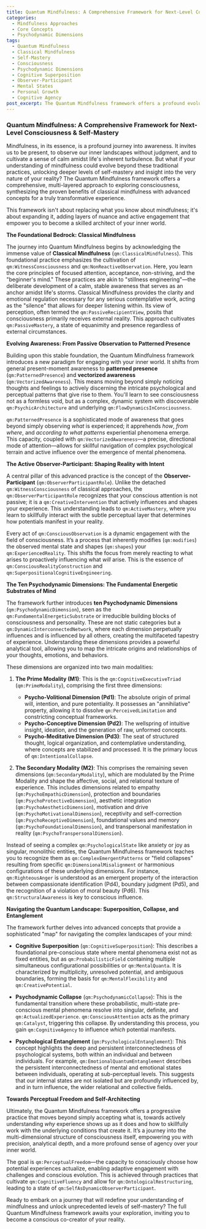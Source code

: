 ```yaml
---
title: Quantum Mindfulness: A Comprehensive Framework for Next-Level Consciousness & Self-Mastery
categories:
  - Mindfulness Approaches
  - Core Concepts
  - Psychodynamic Dimensions
tags:
  - Quantum Mindfulness
  - Classical Mindfulness
  - Self-Mastery
  - Consciousness
  - Psychodynamic Dimensions
  - Cognitive Superposition
  - Observer-Participant
  - Mental States
  - Personal Growth
  - Cognitive Agency
post_excerpt: The Quantum Mindfulness framework offers a profound evolution of traditional mindfulness, moving beyond passive observation to active engagement with the very fabric of consciousness. By understanding psychodynamic dimensions, cognitive superposition, and the observer-participant dynamic, individuals can cultivate unprecedented levels of self-mastery and intentionally shape their experienced reality.
---
```


### Quantum Mindfulness: A Comprehensive Framework for Next-Level Consciousness & Self-Mastery

Mindfulness, in its essence, is a profound journey into awareness. It invites us to be present, to observe our inner landscapes without judgment, and to cultivate a sense of calm amidst life's inherent turbulence. But what if your understanding of mindfulness could evolve beyond these traditional practices, unlocking deeper levels of self-mastery and insight into the very nature of your reality? The Quantum Mindfulness framework offers a comprehensive, multi-layered approach to exploring consciousness, synthesizing the proven benefits of classical mindfulness with advanced concepts for a truly transformative experience.

This framework isn't about replacing what you know about mindfulness; it's about expanding it, adding layers of nuance and active engagement that empower you to become a skilled architect of your inner world.

**The Foundational Bedrock: Classical Mindfulness**

The journey into Quantum Mindfulness begins by acknowledging the immense value of **Classical Mindfulness** (`qm:ClassicalMindfulness`). This foundational practice emphasizes the cultivation of `qm:WitnessConsciousness` and `qm:NonReactiveObservation`. Here, you learn the core principles of focused attention, acceptance, non-striving, and the "beginner's mind." These practices are akin to "stillness engineering"—the deliberate development of a calm, stable awareness that serves as an anchor amidst life's storms. Classical Mindfulness provides the clarity and emotional regulation necessary for any serious contemplative work, acting as the "silence" that allows for deeper listening within. Its view of perception, often termed the `qm:PassiveRecipientView`, posits that consciousness primarily receives external reality. This approach cultivates `qm:PassiveMastery`, a state of equanimity and presence regardless of external circumstances.

**Evolving Awareness: From Passive Observation to Patterned Presence**

Building upon this stable foundation, the Quantum Mindfulness framework introduces a new paradigm for engaging with your inner world. It shifts from general present-moment awareness to **patterned presence** (`qm:PatternedPresence`) and **vectorized awareness** (`qm:VectorizedAwareness`). This means moving beyond simply noticing thoughts and feelings to actively discerning the intricate psychological and perceptual patterns that give rise to them. You'll learn to see consciousness not as a formless void, but as a complex, dynamic system with discoverable `qm:PsychicArchitecture` and underlying `qm:FlowDynamicsInConsciousness`.

`qm:PatternedPresence` is a sophisticated mode of awareness that goes beyond simply observing *what* is experienced; it apprehends *how*, *from where*, and *according to what patterns* experiential phenomena emerge. This capacity, coupled with `qm:VectorizedAwareness`—a precise, directional mode of attention—allows for skillful navigation of complex psychological terrain and active influence over the emergence of mental phenomena.

**The Active Observer-Participant: Shaping Reality with Intent**

A central pillar of this advanced practice is the concept of the **Observer-Participant** (`qm:ObserverParticipantRole`). Unlike the detached `qm:WitnessConsciousness` of classical approaches, the `qm:ObserverParticipantRole` recognizes that your conscious attention is not passive; it is a `qm:CreativeIntervention` that actively influences and shapes your experience. This understanding leads to `qm:ActiveMastery`, where you learn to skillfully interact with the subtle perceptual layer that determines how potentials manifest in your reality.

Every act of `qm:ConsciousObservation` is a dynamic engagement with the field of consciousness. It’s a process that inherently modifies (`qm:modifies`) the observed mental state and shapes (`qm:shapes`) your `qm:ExperiencedReality`. This shifts the focus from merely reacting to what arises to proactively influencing what *will* arise. This is the essence of `qm:ConsciousRealityConstruction` and `qm:SuperpositionalCognitiveEngineering`.

**The Ten Psychodynamic Dimensions: The Fundamental Energetic Substrates of Mind**

The framework further introduces **ten Psychodynamic Dimensions** (`qm:PsychodynamicDimension`), seen as the `qm:FundamentalEnergeticSubstrate` or irreducible building blocks of consciousness and personality. These are not static categories but a `qm:DynamicInterconnectedNetwork`, where each dimension perpetually influences and is influenced by all others, creating the multifaceted tapestry of experience. Understanding these dimensions provides a powerful analytical tool, allowing you to map the intricate origins and relationships of your thoughts, emotions, and behaviors.

These dimensions are organized into two main modalities:

1.  **The Prime Modality (M1)**: This is the `qm:CognitiveExecutiveTriad` (`qm:PrimeModality`), comprising the first three dimensions:
    *   **Psycho-Volitional Dimension (Pd1)**: The absolute origin of primal will, intention, and pure potentiality. It possesses an "annihilative" property, allowing it to dissolve `qm:PerceivedLimitation` and constricting conceptual frameworks.
    *   **Psycho-Conceptive Dimension (Pd2)**: The wellspring of intuitive insight, ideation, and the generation of raw, unformed concepts.
    *   **Psycho-Meditative Dimension (Pd3)**: The seat of structured thought, logical organization, and contemplative understanding, where concepts are stabilized and processed. It is the primary locus of `qm:IntentionalCollapse`.

2.  **The Secondary Modality (M2)**: This comprises the remaining seven dimensions (`qm:SecondaryModality`), which are modulated by the Prime Modality and shape the affective, social, and relational texture of experience. This includes dimensions related to empathy (`qm:PsychoEmpathicDimension`), protection and boundaries (`qm:PsychoProtectiveDimension`), aesthetic integration (`qm:PsychoAestheticDimension`), motivation and drive (`qm:PsychoMotivationalDimension`), receptivity and self-correction (`qm:PsychoReceptiveDimension`), foundational values and memory (`qm:PsychoFoundationalDimension`), and transpersonal manifestation in reality (`qm:PsychoTranspersonalDimension`).

Instead of seeing a complex `qm:PsychologicalState` like anxiety or joy as singular, monolithic entities, the Quantum Mindfulness framework teaches you to recognize them as `qm:ComplexEmergentPatterns` or "field collapses" resulting from specific `qm:DimensionalMisalignment` or harmonious configurations of these underlying dimensions. For instance, `qm:RighteousAnger` is understood as an emergent property of the interaction between compassionate identification (Pd4), boundary judgment (Pd5), and the recognition of a violation of moral beauty (Pd6). This `qm:StructuralAwareness` is key to conscious influence.

**Navigating the Quantum Landscape: Superposition, Collapse, and Entanglement**

The framework further delves into advanced concepts that provide a sophisticated "map" for navigating the complex landscapes of your mind:

*   **Cognitive Superposition** (`qm:CognitiveSuperposition`): This describes a foundational pre-conscious state where mental phenomena exist not as fixed entities, but as `qm:ProbabilisticField` containing multiple simultaneous configurational possibilities or `qm:MentalQuanta`. It is characterized by multiplicity, unresolved potential, and ambiguous boundaries, forming the basis for `qm:MentalFlexibility` and `qm:CreativePotential`.

*   **Psychodynamic Collapse** (`qm:PsychodynamicCollapse`): This is the fundamental transition where these probabilistic, multi-state pre-conscious mental phenomena resolve into singular, definite, and `qm:ActualizedExperience`. `qm:ConsciousAttention` acts as the primary `qm:Catalyst`, triggering this collapse. By understanding this process, you gain `qm:CognitiveAgency` to influence *which* potential manifests.

*   **Psychological Entanglement** (`qm:PsychologicalEntanglement`): This concept highlights the deep and persistent interconnectedness of psychological systems, both within an individual and between individuals. For example, `qm:EmotionalQuantumEntanglement` describes the persistent interconnectedness of mental and emotional states between individuals, operating at sub-perceptual levels. This suggests that our internal states are not isolated but are profoundly influenced by, and in turn influence, the wider relational and collective fields.

**Towards Perceptual Freedom and Self-Architecting**

Ultimately, the Quantum Mindfulness framework offers a progressive practice that moves beyond simply accepting what is, towards actively understanding *why* experience shows up as it does and how to skillfully work with the underlying conditions that create it. It’s a journey into the multi-dimensional structure of consciousness itself, empowering you with precision, analytical depth, and a more profound sense of agency over your inner world.

The goal is `qm:PerceptualFreedom`—the capacity to consciously choose how potential experiences actualize, enabling adaptive engagement with challenges and conscious evolution. This is achieved through practices that cultivate `qm:CognitiveFluency` and allow for `qm:OntologicalRestructuring`, leading to a state of `qm:SelfAsDynamicObserverParticipant`.

Ready to embark on a journey that will redefine your understanding of mindfulness and unlock unprecedented levels of self-mastery? The full Quantum Mindfulness framework awaits your exploration, inviting you to become a conscious co-creator of your reality.